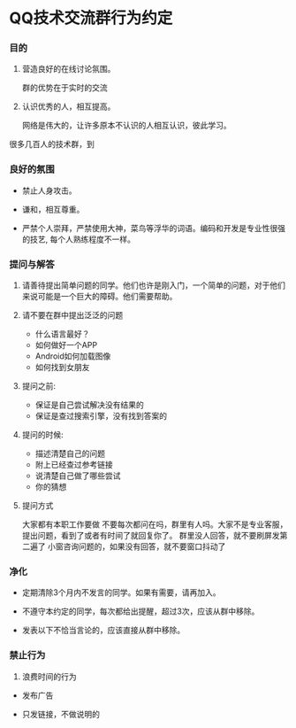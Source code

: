 # QQ技术交流群行为约定

### 目的

1. 营造良好的在线讨论氛围。

    群的优势在于实时的交流

2. 认识优秀的人，相互提高。

    网络是伟大的，让许多原本不认识的人相互认识，彼此学习。

很多几百人的技术群，到

### 良好的氛围

*  禁止人身攻击。

*  谦和，相互尊重。

*  严禁个人崇拜，严禁使用大神，菜鸟等浮华的词语。编码和开发是专业性很强的技艺, 每个人熟练程度不一样。

### 提问与解答

1.  请善待提出简单问题的同学。他们也许是刚入门，一个简单的问题，对于他们来说可能是一个巨大的障碍。他们需要帮助。

1.  请不要在群中提出泛泛的问题

    * 什么语言最好？
    * 如何做好一个APP
    * Android如何加载图像
    * 如何找到女朋友

1.  提问之前:

    * 保证是自己尝试解决没有结果的
    * 保证是查过搜索引擎，没有找到答案的

1.  提问的时候:

    * 描述清楚自己的问题
    * 附上已经查过参考链接
    * 说清楚自己做了哪些尝试
    * 你的猜想

1.  提问方式

    大家都有本职工作要做
    不要每次都问在吗，群里有人吗。大家不是专业客服，提出问题，看到了或者有时间了就回复你了。
    群里没人回答，就不要刷屏发第二遍了
    小窗咨询问题的，如果没有回答，就不要窗口抖动了

### 净化

*  定期清除3个月内不发言的同学。如果有需要，请再加入。

*  不遵守本约定的同学，每次都给出提醒，超过3次，应该从群中移除。

*  发表以下不恰当言论的，应该直接从群中移除。

### 禁止行为

1.  浪费时间的行为

*  发布广告

*  只发链接，不做说明的
